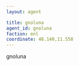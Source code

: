 ```yaml
---
layout: agent

title: gnoluna 
agent_id: gnoluna
faction: enl
coordinate: 48.140,11.558
---
```


gnoluna
